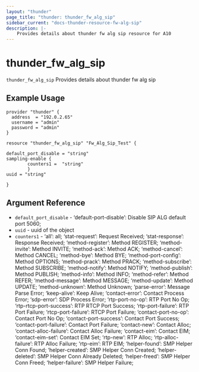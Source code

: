 ```yaml
---
layout: "thunder"
page_title: "thunder: thunder_fw_alg_sip"
sidebar_current: "docs-thunder-resource-fw-alg-sip"
description: |-
	Provides details about thunder fw alg sip resource for A10
---
```


# thunder\_fw\_alg\_sip

`thunder_fw_alg_sip` Provides details about thunder fw alg sip
## Example Usage


```hcl
provider "thunder" {
  address  = "192.0.2.65"
  username = "admin"
  password = "admin"
}

resource "thunder_fw_alg_sip" "Fw_Alg_Sip_Test" {

default_port_disable = "string"
sampling-enable {   
        counters1 =  "string" 
        }
uuid = "string"

}

```

## Argument Reference

* `default_port_disable` - ‘default-port-disable’: Disable SIP ALG default port 5060;
* `uuid` - uuid of the object
* `counters1` - ‘all’: all; ‘stat-request’: Request Received; ‘stat-response’: Response Received; ‘method-register’: Method REGISTER; ‘method-invite’: Method INVITE; ‘method-ack’: Method ACK; ‘method-cancel’: Method CANCEL; ‘method-bye’: Method BYE; ‘method-port-config’: Method OPTIONS; ‘method-prack’: Method PRACK; ‘method-subscribe’: Method SUBSCRIBE; ‘method-notify’: Method NOTIFY; ‘method-publish’: Method PUBLISH; ‘method-info’: Method INFO; ‘method-refer’: Method REFER; ‘method-message’: Method MESSAGE; ‘method-update’: Method UPDATE; ‘method-unknown’: Method Unknown; ‘parse-error’: Message Parse Error; ‘keep-alive’: Keep Alive; ‘contact-error’: Contact Process Error; ‘sdp-error’: SDP Process Error; ‘rtp-port-no-op’: RTP Port No Op; ‘rtp-rtcp-port-success’: RTP RTCP Port Success; ‘rtp-port-failure’: RTP Port Failure; ‘rtcp-port-failure’: RTCP Port Failure; ‘contact-port-no-op’: Contact Port No Op; ‘contact-port-success’: Contact Port Success; ‘contact-port-failure’: Contact Port Failure; ‘contact-new’: Contact Alloc; ‘contact-alloc-failure’: Contact Alloc Failure; ‘contact-eim’: Contact EIM; ‘contact-eim-set’: Contact EIM Set; ‘rtp-new’: RTP Alloc; ‘rtp-alloc-failure’: RTP Alloc Failure; ‘rtp-eim’: RTP EIM; ‘helper-found’: SMP Helper Conn Found; ‘helper-created’: SMP Helper Conn Created; ‘helper-deleted’: SMP Helper Conn Already Deleted; ‘helper-freed’: SMP Helper Conn Freed; ‘helper-failure’: SMP Helper Failure;


